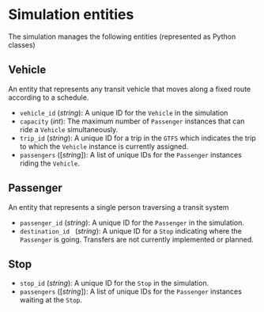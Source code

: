 # Simulation entities

The simulation manages the following entities (represented as Python classes)

## Vehicle

An entity that represents any transit vehicle that moves along a fixed route
according to a schedule.

- `vehicle_id` (*string*): A unique ID for the `Vehicle` in the simulation
- `capacity` (*int*): The maximum number of `Passenger` instances that can ride a `Vehicle` simultaneously.
- `trip_id` (*string*): A unique ID for a trip in the `GTFS` which indicates the trip to which the `Vehicle` instance is currently assigned.
- `passengers` ([*string*]): A list of unique IDs for the `Passenger` instances riding the `Vehicle`.

## Passenger

An entity that represents a single person traversing a transit system

- `passenger_id` (*string*): A unique ID for the `Passenger` in the simulation.
- `destination_id ` (*string*): A unique ID for a `Stop` indicating where the `Passenger` is going. Transfers are not currently implemented or planned.

## Stop

- `stop_id` (*string*): A unique ID for the `Stop` in the simulation.
- `passengers` ([*string*]): A list of unique IDs for the `Passenger` instances waiting at the `Stop`.

